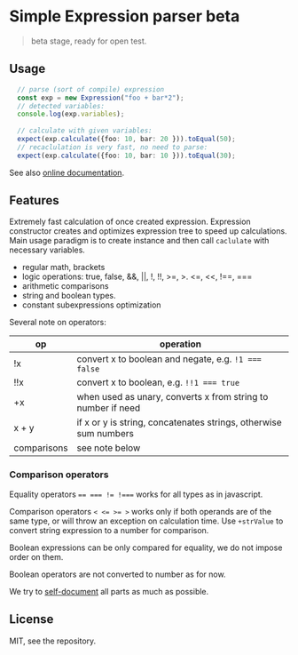 # Simple Expression parser beta

> beta stage, ready for open test.

## Usage

~~~typescript
  // parse (sort of compile) expression
  const exp = new Expression("foo + bar*2");
  // detected variables:
  console.log(exp.variables);
  
  // calculate with given variables:
  expect(exp.calculate({foo: 10, bar: 20 })).toEqual(50);
  // recaclulation is very fast, no need to parse:
  expect(exp.calculate({foo: 10, bar: 10 })).toEqual(30);
~~~

See also [online documentation][1].

## Features

Extremely fast calculation of once created expression. Expression constructor creates 
and optimizes expression tree to speed up calculations. Main usage paradigm is
to create instance and then call `caclulate` with necessary variables.

- regular math, brackets
- logic operations: true, false, &&, ||, !, !!, >=, >. <=, <<, !==, ===
- arithmetic comparisons
- string and boolean types. 
- constant subexpressions optimization

Several note on operators:

|op |operation|
|---|---------|
| !x  | convert x to boolean and negate, e.g. `!1 === false` |
| !!x | convert x to boolean, e.g. `!!1 === true` |
| +x | when used as unary, converts x from string to number if need |
|x + y| if x or y is string, concatenates strings, otherwise sum numbers|
| comparisons | see note below |

### Comparison operators

Equality operators `== === != !===` works for all types as in javascript.

Comparison operators `< <= >= >` works only if both operands are of the same type,
or will throw an exception on calculation time. Use `+strValue` to convert string expression to a number for comparison.

Boolean expressions can be only compared for equality, we do not impose order on them.

Boolean operators are not converted to number as for now.

We try to [self-document][1] all parts as much as possible.

## License 

MIT, see the repository.

[1]: (https://kb.universablockchain.com/system/static/uxpression/index.html)